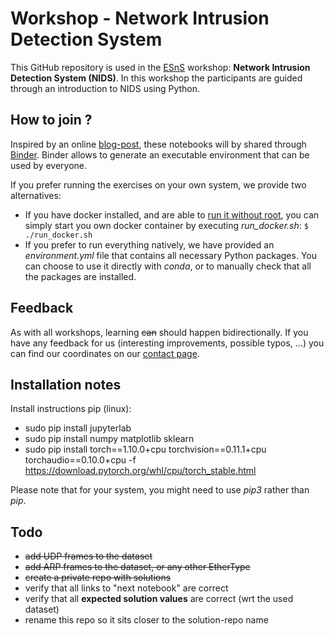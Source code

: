 # Workshop - Network Intrusion Detection System

This GitHub repository is used in the [ESnS](https://iiw.kuleuven.be/onderzoek/ess) workshop: **Network Intrusion Detection System (NIDS)**. In this workshop the participants are guided through an introduction to NIDS using Python. 

## How to join ?

Inspired by an online [blog-post](https://towardsdatascience.com/tools-for-sharing-jupyter-notebooks-online-28c8d4ff821c), these notebooks will by shared through [Binder](https://mybinder.org/). Binder allows to generate an executable environment that can be used by everyone.

If you prefer running the exercises on your own system, we provide two alternatives:
* If you have docker installed, and are able to [run it without root](https://docs.docker.com/engine/install/linux-postinstall/#manage-docker-as-a-non-root-user), you can simply start you own docker container by executing *run_docker.sh*:
```$ ./run_docker.sh```
* If you prefer to run everything natively, we have provided an *environment.yml* file that contains all necessary Python packages. You can choose to use it directly with *conda*, or to manually check that all the packages are installed.

## Feedback

As with all workshops, learning <s>can</s> should happen bidirectionally. If you have any feedback for us (interesting improvements, possible typos, ...) you can find our coordinates on our [contact page](https://iiw.kuleuven.be/onderzoek/ess/contactform).

## Installation notes

Install instructions pip (linux):

* sudo pip install jupyterlab
* sudo pip install numpy matplotlib sklearn
* sudo pip install torch==1.10.0+cpu torchvision==0.11.1+cpu torchaudio==0.10.0+cpu -f https://download.pytorch.org/whl/cpu/torch_stable.html

Please note that for your system, you might need to use *pip3* rather than *pip*.

## Todo

* <s>add UDP frames to the dataset</s>
* <s>add ARP frames to the dataset, or any other EtherType</s>
* <s>create a private repo with solutions</s>
* verify that all links to "next notebook" are correct
* verify that all **expected solution values** are correct (wrt the used dataset)
* rename this repo so it sits closer to the solution-repo name
